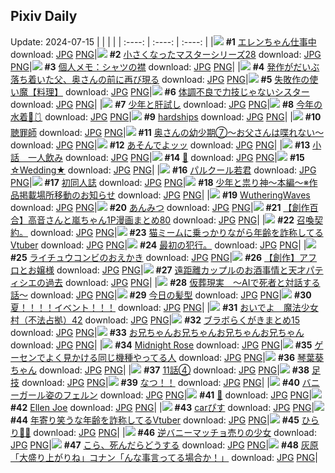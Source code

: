 ## Pixiv Daily
Update: 2024-07-15
|      |      |      |
| :----: | :----: | :----: |
|![](https://pixiv.microyu.workers.dev/c/240x480/img-master/img/2024/07/13/00/00/21/120472631_p0_master1200.jpg) **#1** [エレンちゃん仕事中](https://www.pixiv.net/artworks/120472631) download: [JPG](https://pixiv.microyu.workers.dev/img-original/img/2024/07/13/00/00/21/120472631_p0.jpg) [PNG](https://pixiv.microyu.workers.dev/img-original/img/2024/07/13/00/00/21/120472631_p0.png)|![](https://pixiv.microyu.workers.dev/c/240x480/img-master/img/2024/07/14/09/40/33/120505287_p0_master1200.jpg) **#2** [小さくなったマスターシリーズ28](https://www.pixiv.net/artworks/120505287) download: [JPG](https://pixiv.microyu.workers.dev/img-original/img/2024/07/14/09/40/33/120505287_p0.jpg) [PNG](https://pixiv.microyu.workers.dev/img-original/img/2024/07/14/09/40/33/120505287_p0.png)|![](https://pixiv.microyu.workers.dev/c/240x480/img-master/img/2024/07/13/06/00/08/120479009_p0_master1200.jpg) **#3** [個人メモ：シャツの襟](https://www.pixiv.net/artworks/120479009) download: [JPG](https://pixiv.microyu.workers.dev/img-original/img/2024/07/13/06/00/08/120479009_p0.jpg) [PNG](https://pixiv.microyu.workers.dev/img-original/img/2024/07/13/06/00/08/120479009_p0.png)|
|![](https://pixiv.microyu.workers.dev/c/240x480/img-master/img/2024/07/13/01/42/17/120473059_p0_master1200.jpg) **#4** [発作がだいぶ落ち着いた父、奥さんの前に再び現る](https://www.pixiv.net/artworks/120473059) download: [JPG](https://pixiv.microyu.workers.dev/img-original/img/2024/07/13/01/42/17/120473059_p0.jpg) [PNG](https://pixiv.microyu.workers.dev/img-original/img/2024/07/13/01/42/17/120473059_p0.png)|![](https://pixiv.microyu.workers.dev/c/240x480/img-master/img/2024/07/13/10/28/09/120482946_p0_master1200.jpg) **#5** [失敗作の使い魔【料理】](https://www.pixiv.net/artworks/120482946) download: [JPG](https://pixiv.microyu.workers.dev/img-original/img/2024/07/13/10/28/09/120482946_p0.jpg) [PNG](https://pixiv.microyu.workers.dev/img-original/img/2024/07/13/10/28/09/120482946_p0.png)|![](https://pixiv.microyu.workers.dev/c/240x480/img-master/img/2024/07/13/19/33/14/120494549_p0_master1200.jpg) **#6** [体調不良で力技じゃないシスター](https://www.pixiv.net/artworks/120494549) download: [JPG](https://pixiv.microyu.workers.dev/img-original/img/2024/07/13/19/33/14/120494549_p0.jpg) [PNG](https://pixiv.microyu.workers.dev/img-original/img/2024/07/13/19/33/14/120494549_p0.png)|
|![](https://pixiv.microyu.workers.dev/c/240x480/img-master/img/2024/07/14/15/51/12/120520179_p0_master1200.jpg) **#7** [少年と肝試し](https://www.pixiv.net/artworks/120520179) download: [JPG](https://pixiv.microyu.workers.dev/img-original/img/2024/07/14/15/51/12/120520179_p0.jpg) [PNG](https://pixiv.microyu.workers.dev/img-original/img/2024/07/14/15/51/12/120520179_p0.png)|![](https://pixiv.microyu.workers.dev/c/240x480/img-master/img/2024/07/14/00/00/19/120503291_p0_master1200.jpg) **#8** [今年の水着🌊🩱](https://www.pixiv.net/artworks/120503291) download: [JPG](https://pixiv.microyu.workers.dev/img-original/img/2024/07/14/00/00/19/120503291_p0.jpg) [PNG](https://pixiv.microyu.workers.dev/img-original/img/2024/07/14/00/00/19/120503291_p0.png)|![](https://pixiv.microyu.workers.dev/c/240x480/img-master/img/2024/07/13/00/00/21/120472627_p0_master1200.jpg) **#9** [hardships](https://www.pixiv.net/artworks/120472627) download: [JPG](https://pixiv.microyu.workers.dev/img-original/img/2024/07/13/00/00/21/120472627_p0.jpg) [PNG](https://pixiv.microyu.workers.dev/img-original/img/2024/07/13/00/00/21/120472627_p0.png)|
|![](https://pixiv.microyu.workers.dev/c/240x480/img-master/img/2024/07/14/00/02/03/120503576_p0_master1200.jpg) **#10** [聴罪師](https://www.pixiv.net/artworks/120503576) download: [JPG](https://pixiv.microyu.workers.dev/img-original/img/2024/07/14/00/02/03/120503576_p0.jpg) [PNG](https://pixiv.microyu.workers.dev/img-original/img/2024/07/14/00/02/03/120503576_p0.png)|![](https://pixiv.microyu.workers.dev/c/240x480/img-master/img/2024/07/14/00/06/50/120503842_p0_master1200.jpg) **#11** [奥さんの幼少期⑦〜お父さんは喋れない〜](https://www.pixiv.net/artworks/120503842) download: [JPG](https://pixiv.microyu.workers.dev/img-original/img/2024/07/14/00/06/50/120503842_p0.jpg) [PNG](https://pixiv.microyu.workers.dev/img-original/img/2024/07/14/00/06/50/120503842_p0.png)|![](https://pixiv.microyu.workers.dev/c/240x480/img-master/img/2024/07/13/20/50/06/120496786_p0_master1200.jpg) **#12** [あそんでよッッ](https://www.pixiv.net/artworks/120496786) download: [JPG](https://pixiv.microyu.workers.dev/img-original/img/2024/07/13/20/50/06/120496786_p0.jpg) [PNG](https://pixiv.microyu.workers.dev/img-original/img/2024/07/13/20/50/06/120496786_p0.png)|
|![](https://pixiv.microyu.workers.dev/c/240x480/img-master/img/2024/07/13/20/07/18/120495579_p0_master1200.jpg) **#13** [小話＿一人飲み](https://www.pixiv.net/artworks/120495579) download: [JPG](https://pixiv.microyu.workers.dev/img-original/img/2024/07/13/20/07/18/120495579_p0.jpg) [PNG](https://pixiv.microyu.workers.dev/img-original/img/2024/07/13/20/07/18/120495579_p0.png)|![](https://pixiv.microyu.workers.dev/c/240x480/img-master/img/2024/07/13/00/00/12/120472596_p0_master1200.jpg) **#14** [🍑](https://www.pixiv.net/artworks/120472596) download: [JPG](https://pixiv.microyu.workers.dev/img-original/img/2024/07/13/00/00/12/120472596_p0.jpg) [PNG](https://pixiv.microyu.workers.dev/img-original/img/2024/07/13/00/00/12/120472596_p0.png)|![](https://pixiv.microyu.workers.dev/c/240x480/img-master/img/2024/07/13/01/05/55/120474998_p0_master1200.jpg) **#15** [☆Wedding★](https://www.pixiv.net/artworks/120474998) download: [JPG](https://pixiv.microyu.workers.dev/img-original/img/2024/07/13/01/05/55/120474998_p0.jpg) [PNG](https://pixiv.microyu.workers.dev/img-original/img/2024/07/13/01/05/55/120474998_p0.png)|
|![](https://pixiv.microyu.workers.dev/c/240x480/img-master/img/2024/07/13/00/38/23/120474229_p0_master1200.jpg) **#16** [パルクール若君](https://www.pixiv.net/artworks/120474229) download: [JPG](https://pixiv.microyu.workers.dev/img-original/img/2024/07/13/00/38/23/120474229_p0.jpg) [PNG](https://pixiv.microyu.workers.dev/img-original/img/2024/07/13/00/38/23/120474229_p0.png)|![](https://pixiv.microyu.workers.dev/c/240x480/img-master/img/2024/07/13/00/00/50/120472759_p0_master1200.jpg) **#17** [初同人誌](https://www.pixiv.net/artworks/120472759) download: [JPG](https://pixiv.microyu.workers.dev/img-original/img/2024/07/13/00/00/50/120472759_p0.jpg) [PNG](https://pixiv.microyu.workers.dev/img-original/img/2024/07/13/00/00/50/120472759_p0.png)|![](https://pixiv.microyu.workers.dev/c/240x480/img-master/img/2024/07/13/13/46/54/120486686_p0_master1200.jpg) **#18** [少年と祟り神～本編～※作品掲載場所移動のお知らせ](https://www.pixiv.net/artworks/120486686) download: [JPG](https://pixiv.microyu.workers.dev/img-original/img/2024/07/13/13/46/54/120486686_p0.jpg) [PNG](https://pixiv.microyu.workers.dev/img-original/img/2024/07/13/13/46/54/120486686_p0.png)|
|![](https://pixiv.microyu.workers.dev/c/240x480/img-master/img/2024/07/13/10/38/53/120483141_p0_master1200.jpg) **#19** [WutheringWaves](https://www.pixiv.net/artworks/120483141) download: [JPG](https://pixiv.microyu.workers.dev/img-original/img/2024/07/13/10/38/53/120483141_p0.jpg) [PNG](https://pixiv.microyu.workers.dev/img-original/img/2024/07/13/10/38/53/120483141_p0.png)|![](https://pixiv.microyu.workers.dev/c/240x480/img-master/img/2024/07/14/23/26/59/120534502_p0_master1200.jpg) **#20** [あんみつ](https://www.pixiv.net/artworks/120534502) download: [JPG](https://pixiv.microyu.workers.dev/img-original/img/2024/07/14/23/26/59/120534502_p0.jpg) [PNG](https://pixiv.microyu.workers.dev/img-original/img/2024/07/14/23/26/59/120534502_p0.png)|![](https://pixiv.microyu.workers.dev/c/240x480/img-master/img/2024/07/13/00/02/20/120472932_p0_master1200.jpg) **#21** [【創作百合】高音さんと嵐ちゃん1P漫画まとめ80](https://www.pixiv.net/artworks/120472932) download: [JPG](https://pixiv.microyu.workers.dev/img-original/img/2024/07/13/00/02/20/120472932_p0.jpg) [PNG](https://pixiv.microyu.workers.dev/img-original/img/2024/07/13/00/02/20/120472932_p0.png)|
|![](https://pixiv.microyu.workers.dev/c/240x480/img-master/img/2024/07/13/13/11/00/120486074_p0_master1200.jpg) **#22** [召喚契約。](https://www.pixiv.net/artworks/120486074) download: [JPG](https://pixiv.microyu.workers.dev/img-original/img/2024/07/13/13/11/00/120486074_p0.jpg) [PNG](https://pixiv.microyu.workers.dev/img-original/img/2024/07/13/13/11/00/120486074_p0.png)|![](https://pixiv.microyu.workers.dev/c/240x480/img-master/img/2024/07/13/20/41/53/120496573_p0_master1200.jpg) **#23** [猫ミームに乗っかりながら年齢を詐称してるVtuber](https://www.pixiv.net/artworks/120496573) download: [JPG](https://pixiv.microyu.workers.dev/img-original/img/2024/07/13/20/41/53/120496573_p0.jpg) [PNG](https://pixiv.microyu.workers.dev/img-original/img/2024/07/13/20/41/53/120496573_p0.png)|![](https://pixiv.microyu.workers.dev/c/240x480/img-master/img/2024/07/14/03/01/16/120507833_p0_master1200.jpg) **#24** [最初の犯行。](https://www.pixiv.net/artworks/120507833) download: [JPG](https://pixiv.microyu.workers.dev/img-original/img/2024/07/14/03/01/16/120507833_p0.jpg) [PNG](https://pixiv.microyu.workers.dev/img-original/img/2024/07/14/03/01/16/120507833_p0.png)|
|![](https://pixiv.microyu.workers.dev/c/240x480/img-master/img/2024/07/13/23/00/57/120501253_p0_master1200.jpg) **#25** [ライチュウコンビのおえかき](https://www.pixiv.net/artworks/120501253) download: [JPG](https://pixiv.microyu.workers.dev/img-original/img/2024/07/13/23/00/57/120501253_p0.jpg) [PNG](https://pixiv.microyu.workers.dev/img-original/img/2024/07/13/23/00/57/120501253_p0.png)|![](https://pixiv.microyu.workers.dev/c/240x480/img-master/img/2024/07/13/00/02/41/120472960_p0_master1200.jpg) **#26** [【創作】アフロとお嬢様](https://www.pixiv.net/artworks/120472960) download: [JPG](https://pixiv.microyu.workers.dev/img-original/img/2024/07/13/00/02/41/120472960_p0.jpg) [PNG](https://pixiv.microyu.workers.dev/img-original/img/2024/07/13/00/02/41/120472960_p0.png)|![](https://pixiv.microyu.workers.dev/c/240x480/img-master/img/2024/07/14/18/49/14/120524902_p0_master1200.jpg) **#27** [遠距離カップルのお酒事情と天才パティシエの過去](https://www.pixiv.net/artworks/120524902) download: [JPG](https://pixiv.microyu.workers.dev/img-original/img/2024/07/14/18/49/14/120524902_p0.jpg) [PNG](https://pixiv.microyu.workers.dev/img-original/img/2024/07/14/18/49/14/120524902_p0.png)|
|![](https://pixiv.microyu.workers.dev/c/240x480/img-master/img/2024/07/14/15/04/55/120519160_p0_master1200.jpg) **#28** [仮葬現実　〜AIで死者と対話する話〜](https://www.pixiv.net/artworks/120519160) download: [JPG](https://pixiv.microyu.workers.dev/img-original/img/2024/07/14/15/04/55/120519160_p0.jpg) [PNG](https://pixiv.microyu.workers.dev/img-original/img/2024/07/14/15/04/55/120519160_p0.png)|![](https://pixiv.microyu.workers.dev/c/240x480/img-master/img/2024/07/14/16/17/35/120520763_p0_master1200.jpg) **#29** [今日の髪型](https://www.pixiv.net/artworks/120520763) download: [JPG](https://pixiv.microyu.workers.dev/img-original/img/2024/07/14/16/17/35/120520763_p0.jpg) [PNG](https://pixiv.microyu.workers.dev/img-original/img/2024/07/14/16/17/35/120520763_p0.png)|![](https://pixiv.microyu.workers.dev/c/240x480/img-master/img/2024/07/14/01/58/24/120506782_p0_master1200.jpg) **#30** [夏！！！！イベント！！！](https://www.pixiv.net/artworks/120506782) download: [JPG](https://pixiv.microyu.workers.dev/img-original/img/2024/07/14/01/58/24/120506782_p0.jpg) [PNG](https://pixiv.microyu.workers.dev/img-original/img/2024/07/14/01/58/24/120506782_p0.png)|
|![](https://pixiv.microyu.workers.dev/c/240x480/img-master/img/2024/07/13/12/00/24/120484614_p0_master1200.jpg) **#31** [おいでよ　魔法少女村（不法占拠）42](https://www.pixiv.net/artworks/120484614) download: [JPG](https://pixiv.microyu.workers.dev/img-original/img/2024/07/13/12/00/24/120484614_p0.jpg) [PNG](https://pixiv.microyu.workers.dev/img-original/img/2024/07/13/12/00/24/120484614_p0.png)|![](https://pixiv.microyu.workers.dev/c/240x480/img-master/img/2024/07/13/08/32/18/120480935_p0_master1200.jpg) **#32** [ブラボらくがきまとめ15](https://www.pixiv.net/artworks/120480935) download: [JPG](https://pixiv.microyu.workers.dev/img-original/img/2024/07/13/08/32/18/120480935_p0.jpg) [PNG](https://pixiv.microyu.workers.dev/img-original/img/2024/07/13/08/32/18/120480935_p0.png)|![](https://pixiv.microyu.workers.dev/c/240x480/img-master/img/2024/07/13/23/01/34/120500836_p0_master1200.jpg) **#33** [お兄ちゃんお兄ちゃんお兄ちゃんお兄ちゃん](https://www.pixiv.net/artworks/120500836) download: [JPG](https://pixiv.microyu.workers.dev/img-original/img/2024/07/13/23/01/34/120500836_p0.jpg) [PNG](https://pixiv.microyu.workers.dev/img-original/img/2024/07/13/23/01/34/120500836_p0.png)|
|![](https://pixiv.microyu.workers.dev/c/240x480/img-master/img/2024/07/14/01/03/53/120505586_p0_master1200.jpg) **#34** [Midnight Rose](https://www.pixiv.net/artworks/120505586) download: [JPG](https://pixiv.microyu.workers.dev/img-original/img/2024/07/14/01/03/53/120505586_p0.jpg) [PNG](https://pixiv.microyu.workers.dev/img-original/img/2024/07/14/01/03/53/120505586_p0.png)|![](https://pixiv.microyu.workers.dev/c/240x480/img-master/img/2024/07/14/17/20/22/120522368_p0_master1200.jpg) **#35** [ゲーセンでよく見かける同じ機種やってる人](https://www.pixiv.net/artworks/120522368) download: [JPG](https://pixiv.microyu.workers.dev/img-original/img/2024/07/14/17/20/22/120522368_p0.jpg) [PNG](https://pixiv.microyu.workers.dev/img-original/img/2024/07/14/17/20/22/120522368_p0.png)|![](https://pixiv.microyu.workers.dev/c/240x480/img-master/img/2024/07/13/00/04/27/120473074_p0_master1200.jpg) **#36** [琴葉葵ちゃん](https://www.pixiv.net/artworks/120473074) download: [JPG](https://pixiv.microyu.workers.dev/img-original/img/2024/07/13/00/04/27/120473074_p0.jpg) [PNG](https://pixiv.microyu.workers.dev/img-original/img/2024/07/13/00/04/27/120473074_p0.png)|
|![](https://pixiv.microyu.workers.dev/c/240x480/img-master/img/2024/07/13/20/00/19/120495305_p0_master1200.jpg) **#37** [11話④](https://www.pixiv.net/artworks/120495305) download: [JPG](https://pixiv.microyu.workers.dev/img-original/img/2024/07/13/20/00/19/120495305_p0.jpg) [PNG](https://pixiv.microyu.workers.dev/img-original/img/2024/07/13/20/00/19/120495305_p0.png)|![](https://pixiv.microyu.workers.dev/c/240x480/img-master/img/2024/07/14/12/56/03/120516520_p0_master1200.jpg) **#38** [足技](https://www.pixiv.net/artworks/120516520) download: [JPG](https://pixiv.microyu.workers.dev/img-original/img/2024/07/14/12/56/03/120516520_p0.jpg) [PNG](https://pixiv.microyu.workers.dev/img-original/img/2024/07/14/12/56/03/120516520_p0.png)|![](https://pixiv.microyu.workers.dev/c/240x480/img-master/img/2024/07/13/21/42/36/120498537_p0_master1200.jpg) **#39** [なつ！！](https://www.pixiv.net/artworks/120498537) download: [JPG](https://pixiv.microyu.workers.dev/img-original/img/2024/07/13/21/42/36/120498537_p0.jpg) [PNG](https://pixiv.microyu.workers.dev/img-original/img/2024/07/13/21/42/36/120498537_p0.png)|
|![](https://pixiv.microyu.workers.dev/c/240x480/img-master/img/2024/07/13/19/10/20/120493921_p0_master1200.jpg) **#40** [バニーガール姿のフェルン](https://www.pixiv.net/artworks/120493921) download: [JPG](https://pixiv.microyu.workers.dev/img-original/img/2024/07/13/19/10/20/120493921_p0.jpg) [PNG](https://pixiv.microyu.workers.dev/img-original/img/2024/07/13/19/10/20/120493921_p0.png)|![](https://pixiv.microyu.workers.dev/c/240x480/img-master/img/2024/07/14/00/00/22/120503309_p0_master1200.jpg) **#41** [🦈](https://www.pixiv.net/artworks/120503309) download: [JPG](https://pixiv.microyu.workers.dev/img-original/img/2024/07/14/00/00/22/120503309_p0.jpg) [PNG](https://pixiv.microyu.workers.dev/img-original/img/2024/07/14/00/00/22/120503309_p0.png)|![](https://pixiv.microyu.workers.dev/c/240x480/img-master/img/2024/07/13/00/00/24/120472652_p0_master1200.jpg) **#42** [Ellen Joe](https://www.pixiv.net/artworks/120472652) download: [JPG](https://pixiv.microyu.workers.dev/img-original/img/2024/07/13/00/00/24/120472652_p0.jpg) [PNG](https://pixiv.microyu.workers.dev/img-original/img/2024/07/13/00/00/24/120472652_p0.png)|
|![](https://pixiv.microyu.workers.dev/c/240x480/img-master/img/2024/07/13/17/24/42/120491129_p0_master1200.jpg) **#43** [carぴす](https://www.pixiv.net/artworks/120491129) download: [JPG](https://pixiv.microyu.workers.dev/img-original/img/2024/07/13/17/24/42/120491129_p0.jpg) [PNG](https://pixiv.microyu.workers.dev/img-original/img/2024/07/13/17/24/42/120491129_p0.png)|![](https://pixiv.microyu.workers.dev/c/240x480/img-master/img/2024/07/14/21/16/40/120529689_p0_master1200.jpg) **#44** [年寄り笑うな年齢を詐称してるVtuber](https://www.pixiv.net/artworks/120529689) download: [JPG](https://pixiv.microyu.workers.dev/img-original/img/2024/07/14/21/16/40/120529689_p0.jpg) [PNG](https://pixiv.microyu.workers.dev/img-original/img/2024/07/14/21/16/40/120529689_p0.png)|![](https://pixiv.microyu.workers.dev/c/240x480/img-master/img/2024/07/14/00/00/37/120503394_p0_master1200.jpg) **#45** [ひらり🌸🫧](https://www.pixiv.net/artworks/120503394) download: [JPG](https://pixiv.microyu.workers.dev/img-original/img/2024/07/14/00/00/37/120503394_p0.jpg) [PNG](https://pixiv.microyu.workers.dev/img-original/img/2024/07/14/00/00/37/120503394_p0.png)|
|![](https://pixiv.microyu.workers.dev/c/240x480/img-master/img/2024/07/13/22/05/54/120499365_p0_master1200.jpg) **#46** [逆バニーマッチョ売りの少女](https://www.pixiv.net/artworks/120499365) download: [JPG](https://pixiv.microyu.workers.dev/img-original/img/2024/07/13/22/05/54/120499365_p0.jpg) [PNG](https://pixiv.microyu.workers.dev/img-original/img/2024/07/13/22/05/54/120499365_p0.png)|![](https://pixiv.microyu.workers.dev/c/240x480/img-master/img/2024/07/13/20/33/21/120496347_p0_master1200.jpg) **#47** [こら、死んだらどうする](https://www.pixiv.net/artworks/120496347) download: [JPG](https://pixiv.microyu.workers.dev/img-original/img/2024/07/13/20/33/21/120496347_p0.jpg) [PNG](https://pixiv.microyu.workers.dev/img-original/img/2024/07/13/20/33/21/120496347_p0.png)|![](https://pixiv.microyu.workers.dev/c/240x480/img-master/img/2024/07/13/16/25/14/120489789_p0_master1200.jpg) **#48** [灰原「大盛り上がりね」コナン「んな事言ってる場合か！」](https://www.pixiv.net/artworks/120489789) download: [JPG](https://pixiv.microyu.workers.dev/img-original/img/2024/07/13/16/25/14/120489789_p0.jpg) [PNG](https://pixiv.microyu.workers.dev/img-original/img/2024/07/13/16/25/14/120489789_p0.png)|
